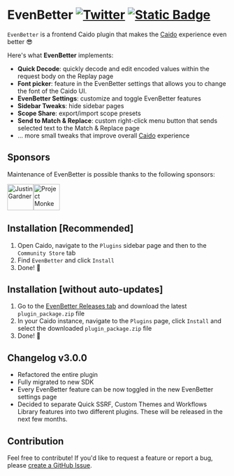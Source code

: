 # EvenBetter [![Twitter](https://img.shields.io/twitter/url/https/twitter.com/cloudposse.svg?style=social&label=Follow%20me)](https://twitter.com/bebiksior) [![Static Badge](https://img.shields.io/badge/TODO%20List-00000?style=flat&color=%233251ed)](https://github.com/users/bebiksior/projects/2)

`EvenBetter` is a frontend Caido plugin that makes the [Caido](https://github.com/caido) experience even better 😎

Here's what **EvenBetter** implements:

- **Quick Decode**: quickly decode and edit encoded values within the request body on the Replay page
- **Font picker**: feature in the EvenBetter settings that allows you to change the font of the Caido UI.
- **EvenBetter Settings**: customize and toggle EvenBetter features
- **Sidebar Tweaks**: hide sidebar pages
- **Scope Share**: export/import scope presets
- **Send to Match & Replace**: custom right-click menu button that sends selected text to the Match & Replace page
- ... more small tweaks that improve overall [Caido](https://github.com/caido) experience

## Sponsors
Maintenance of EvenBetter is possible thanks to the following sponsors:

<!-- sponsors --><a href="https://github.com/Rhynorater"><img src="https://github.com/Rhynorater.png" width="60px" alt="Justin Gardner" /></a><a href="https://github.com/projectmonke"><img src="https://github.com/projectmonke.png" width="60px" alt="Project Monke" /></a><!-- sponsors -->

## Installation [Recommended]

1. Open Caido, navigate to the `Plugins` sidebar page and then to the `Community Store` tab
2. Find `EvenBetter` and click `Install`
3. Done! 🎉

## Installation [without auto-updates]

1. Go to the [EvenBetter Releases tab](https://github.com/bebiksior/EvenBetter/releases) and download the latest `plugin_package.zip` file
2. In your Caido instance, navigate to the `Plugins` page, click `Install` and select the downloaded `plugin_package.zip` file
3. Done! 🎉


## Changelog v3.0.0
- Refactored the entire plugin
- Fully migrated to new SDK
- Every EvenBetter feature can be now toggled in the new EvenBetter settings page
- Decided to separate Quick SSRF, Custom Themes and Workflows Library features into two different plugins. These will be released in the next few months.

## Contribution

Feel free to contribute! If you'd like to request a feature or report a bug, please [create a GitHub Issue](https://github.com/bebiksior/EvenBetter/issues/new).
